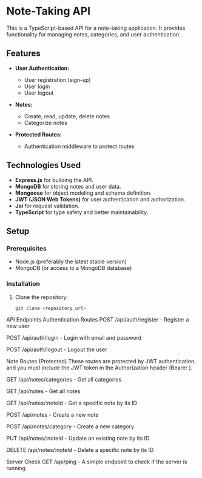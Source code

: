 # Note-Taking API

This is a TypeScript-based API for a note-taking application. It provides functionality for managing notes, categories, and user authentication.

## Features

- **User Authentication:**
  - User registration (sign-up)
  - User login
  - User logout
  
- **Notes:**
  - Create, read, update, delete notes
  - Categorize notes
  
- **Protected Routes:**
  - Authentication middleware to protect routes

## Technologies Used

- **Express.js** for building the API.
- **MongoDB** for storing notes and user data.
- **Mongoose** for object modeling and schema definition.
- **JWT (JSON Web Tokens)** for user authentication and authorization.
- **Joi** for request validation.
- **TypeScript** for type safety and better maintainability.

## Setup

### Prerequisites

- Node.js (preferably the latest stable version)
- MongoDB (or access to a MongoDB database)

### Installation

1. Clone the repository:

   ```bash
   git clone <repository_url>
API Endpoints
Authentication Routes
POST /api/auth/register - Register a new user

POST /api/auth/login - Login with email and password

POST /api/auth/logout - Logout the user

Note Routes (Protected)
These routes are protected by JWT authentication, and you must include the JWT token in the Authorization header (Bearer <token>).

GET /api/notes/categories - Get all categories

GET /api/notes - Get all notes

GET /api/notes/:noteId - Get a specific note by its ID

POST /api/notes - Create a new note

POST /api/notes/category - Create a new category

PUT /api/notes/:noteId - Update an existing note by its ID

DELETE /api/notes/:noteId - Delete a specific note by its ID

Server Check
GET /api/ping - A simple endpoint to check if the server is running


